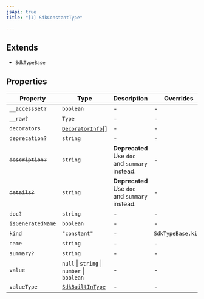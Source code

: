 ```yaml
---
jsApi: true
title: "[I] SdkConstantType"

---
```

## Extends

- `SdkTypeBase`

## Properties

| Property | Type | Description | Overrides | Inherited from |
| ------ | ------ | ------ | ------ | ------ |
| `__accessSet?` | `boolean` | - | - | `SdkTypeBase.__accessSet` |
| `__raw?` | `Type` | - | - | `SdkTypeBase.__raw` |
| `decorators` | [`DecoratorInfo`](DecoratorInfo.md)[] | - | - | `SdkTypeBase.decorators` |
| `deprecation?` | `string` | - | - | `SdkTypeBase.deprecation` |
| ~~`description?`~~ | `string` | **Deprecated** Use `doc` and `summary` instead. | - | `SdkTypeBase.description` |
| ~~`details?`~~ | `string` | **Deprecated** Use `doc` and `summary` instead. | - | `SdkTypeBase.details` |
| `doc?` | `string` | - | - | `SdkTypeBase.doc` |
| `isGeneratedName` | `boolean` | - | - | - |
| `kind` | `"constant"` | - | `SdkTypeBase.kind` | - |
| `name` | `string` | - | - | - |
| `summary?` | `string` | - | - | `SdkTypeBase.summary` |
| `value` | `null` \| `string` \| `number` \| `boolean` | - | - | - |
| `valueType` | [`SdkBuiltInType`](SdkBuiltInType.md) | - | - | - |
